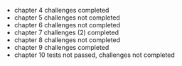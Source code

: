 - chapter 4 challenges completed
- chapter 5 challenges not completed
- chapter 6 challenges not completed
- chapter 7 challenges (2) completed
- chapter 8 challenges not completed
- chapter 9 challenges completed
- chapter 10 tests not passed, challenges not completed
